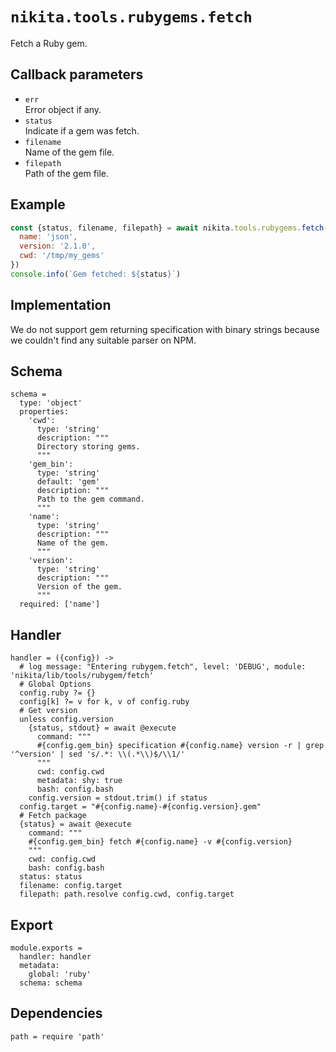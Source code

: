 
# `nikita.tools.rubygems.fetch`

Fetch a Ruby gem.

## Callback parameters

* `err`   
  Error object if any.   
* `status`   
  Indicate if a gem was fetch.   
* `filename`   
  Name of the gem file.   
* `filepath`   
  Path of the gem file.   

## Example

```js
const {status, filename, filepath} = await nikita.tools.rubygems.fetch({
  name: 'json',
  version: '2.1.0',
  cwd: '/tmp/my_gems'
})
console.info(`Gem fetched: ${status}`)
```

## Implementation

We do not support gem returning specification with binary strings because we
couldn't find any suitable parser on NPM.

## Schema

    schema =
      type: 'object'
      properties:
        'cwd':
          type: 'string'
          description: """
          Directory storing gems.
          """
        'gem_bin':
          type: 'string'
          default: 'gem'
          description: """
          Path to the gem command.
          """
        'name':
          type: 'string'
          description: """
          Name of the gem.
          """
        'version':
          type: 'string'
          description: """
          Version of the gem.
          """
      required: ['name']

## Handler

    handler = ({config}) ->
      # log message: "Entering rubygem.fetch", level: 'DEBUG', module: 'nikita/lib/tools/rubygem/fetch'
      # Global Options
      config.ruby ?= {}
      config[k] ?= v for k, v of config.ruby
      # Get version
      unless config.version
        {status, stdout} = await @execute
          command: """
          #{config.gem_bin} specification #{config.name} version -r | grep '^version' | sed 's/.*: \\(.*\\)$/\\1/'
          """
          cwd: config.cwd
          metadata: shy: true
          bash: config.bash
        config.version = stdout.trim() if status
      config.target = "#{config.name}-#{config.version}.gem"
      # Fetch package
      {status} = await @execute
        command: """
        #{config.gem_bin} fetch #{config.name} -v #{config.version}
        """
        cwd: config.cwd
        bash: config.bash
      status: status
      filename: config.target
      filepath: path.resolve config.cwd, config.target

## Export

    module.exports =
      handler: handler
      metadata:
        global: 'ruby'
      schema: schema

## Dependencies

    path = require 'path'
